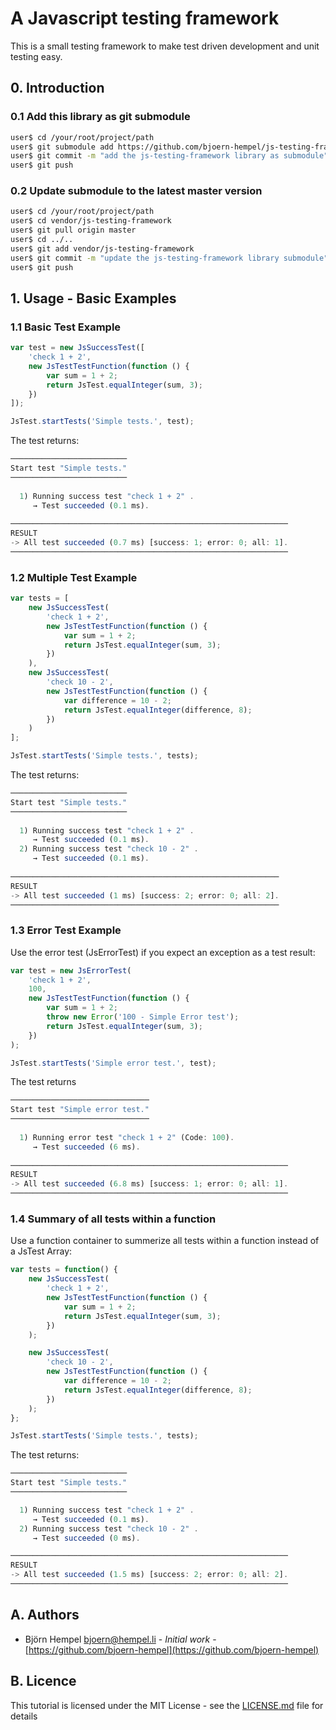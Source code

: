 # A Javascript testing framework

This is a small testing framework to make test driven development and unit testing easy.

## 0. Introduction

### 0.1 Add this library as git submodule

```bash
user$ cd /your/root/project/path
user$ git submodule add https://github.com/bjoern-hempel/js-testing-framework.git vendor/js-testing-framework
user$ git commit -m "add the js-testing-framework library as submodule" .gitmodules vendor/js-testing-framework
user$ git push
```

### 0.2 Update submodule to the latest master version

```bash
user$ cd /your/root/project/path
user$ cd vendor/js-testing-framework
user$ git pull origin master
user$ cd ../..
user$ git add vendor/js-testing-framework
user$ git commit -m "update the js-testing-framework library submodule" vendor/js-testing-framework
user$ git push
```

## 1. Usage - Basic Examples

### 1.1 Basic Test Example

```javascript
var test = new JsSuccessTest([
    'check 1 + 2',
    new JsTestTestFunction(function () {
        var sum = 1 + 2;
        return JsTest.equalInteger(sum, 3);
    })
]);

JsTest.startTests('Simple tests.', test);
```

The test returns:

```javascript
──────────────────────────
Start test "Simple tests."
──────────────────────────
 
  1) Running success test "check 1 + 2" .
     → Test succeeded (0.1 ms).
 
──────────────────────────────────────────────────────────────
RESULT
-> All test succeeded (0.7 ms) [success: 1; error: 0; all: 1].
──────────────────────────────────────────────────────────────
```

### 1.2 Multiple Test Example

```javascript
var tests = [
    new JsSuccessTest(
        'check 1 + 2',
        new JsTestTestFunction(function () {
            var sum = 1 + 2;
            return JsTest.equalInteger(sum, 3);
        })
    ),
    new JsSuccessTest(
        'check 10 - 2',
        new JsTestTestFunction(function () {
            var difference = 10 - 2;
            return JsTest.equalInteger(difference, 8);
        })
    )
];

JsTest.startTests('Simple tests.', tests);
```

The test returns:

```javascript
──────────────────────────
Start test "Simple tests."
──────────────────────────
 
  1) Running success test "check 1 + 2" .
     → Test succeeded (0.1 ms).
  2) Running success test "check 10 - 2" .
     → Test succeeded (0.1 ms).
 
────────────────────────────────────────────────────────────
RESULT
-> All test succeeded (1 ms) [success: 2; error: 0; all: 2].
────────────────────────────────────────────────────────────
```

### 1.3 Error Test Example

Use the error test (JsErrorTest) if you expect an exception as a test result:

```javascript
var test = new JsErrorTest(
    'check 1 + 2',
    100,
    new JsTestTestFunction(function () {
        var sum = 1 + 2;
        throw new Error('100 - Simple Error test');
        return JsTest.equalInteger(sum, 3);
    })
);

JsTest.startTests('Simple error test.', test);
```

The test returns

```javascript
───────────────────────────────
Start test "Simple error test."
───────────────────────────────
 
  1) Running error test "check 1 + 2" (Code: 100).
     → Test succeeded (6 ms).
 
──────────────────────────────────────────────────────────────
RESULT
-> All test succeeded (6.8 ms) [success: 1; error: 0; all: 1].
──────────────────────────────────────────────────────────────
```

### 1.4 Summary of all tests within a function

Use a function container to summerize all tests within a function instead of a JsTest Array:

```javascript
var tests = function() {
    new JsSuccessTest(
        'check 1 + 2',
        new JsTestTestFunction(function () {
            var sum = 1 + 2;
            return JsTest.equalInteger(sum, 3);
        })
    );

    new JsSuccessTest(
        'check 10 - 2',
        new JsTestTestFunction(function () {
            var difference = 10 - 2;
            return JsTest.equalInteger(difference, 8);
        })
    );
};

JsTest.startTests('Simple tests.', tests);
```

The test returns:

```javascript
──────────────────────────
Start test "Simple tests."
──────────────────────────

  1) Running success test "check 1 + 2" .
     → Test succeeded (0.1 ms).
  2) Running success test "check 10 - 2" .
     → Test succeeded (0 ms).

──────────────────────────────────────────────────────────────
RESULT
-> All test succeeded (1.5 ms) [success: 2; error: 0; all: 2].
──────────────────────────────────────────────────────────────
```

## A. Authors

* Björn Hempel <bjoern@hempel.li> - _Initial work_ - [https://github.com/bjoern-hempel](https://github.com/bjoern-hempel)

## B. Licence

This tutorial is licensed under the MIT License - see the [LICENSE.md](/LICENSE.md) file for details
